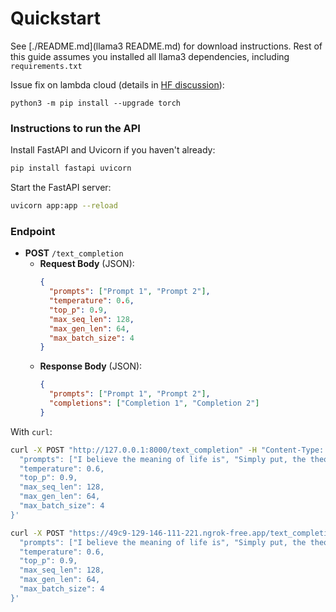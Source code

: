 # Quickstart

See [./README.md](llama3 README.md) for download instructions.
Rest of this guide assumes you installed all llama3 dependencies, including `requirements.txt`


Issue fix on lambda cloud (details in [HF discussion](https://huggingface.co/meta-llama/Meta-Llama-3-8B/discussions/34)):
```
python3 -m pip install --upgrade torch 
```


### Instructions to run the API

Install FastAPI and Uvicorn if you haven't already:
```bash
pip install fastapi uvicorn
```

Start the FastAPI server:
```bash
uvicorn app:app --reload
```

### Endpoint
- **POST** `/text_completion`
  - **Request Body** (JSON):
    ```json
    {
      "prompts": ["Prompt 1", "Prompt 2"],
      "temperature": 0.6,
      "top_p": 0.9,
      "max_seq_len": 128,
      "max_gen_len": 64,
      "max_batch_size": 4
    }
    ```
  - **Response Body** (JSON):
    ```json
    {
      "prompts": ["Prompt 1", "Prompt 2"],
      "completions": ["Completion 1", "Completion 2"]
    }
    ```

With `curl`:

```bash
curl -X POST "http://127.0.0.1:8000/text_completion" -H "Content-Type: application/json" -d '{
  "prompts": ["I believe the meaning of life is", "Simply put, the theory of relativity states that"],
  "temperature": 0.6,
  "top_p": 0.9,
  "max_seq_len": 128,
  "max_gen_len": 64,
  "max_batch_size": 4
}'
```


```bash
curl -X POST "https://49c9-129-146-111-221.ngrok-free.app/text_completion" -H "Content-Type: application/json" -d '{
  "prompts": ["I believe the meaning of life is", "Simply put, the theory of relativity states that"],
  "temperature": 0.6,
  "top_p": 0.9,
  "max_seq_len": 128,
  "max_gen_len": 64,
  "max_batch_size": 4
}'
```

